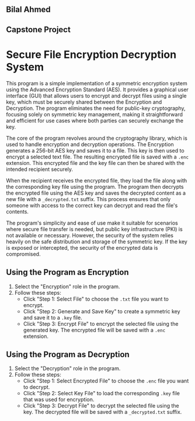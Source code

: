 ## Bilal Ahmed
## Capstone Project


# Secure File Encryption Decryption System

This program is a simple implementation of a symmetric encryption system using the Advanced Encryption Standard (AES). It provides a graphical user interface (GUI) that allows users to encrypt and decrypt files using a single key, which must be securely shared between the Encryption and Decryption. The program eliminates the need for public-key cryptography, focusing solely on symmetric key management, making it straightforward and efficient for use cases where both parties can securely exchange the key.

The core of the program revolves around the cryptography library, which is used to handle encryption and decryption operations. The Encryption generates a 256-bit AES key and saves it to a file. This key is then used to encrypt a selected text file. The resulting encrypted file is saved with a `.enc` extension. This encrypted file and the key file can then be shared with the intended recipient securely.

When the recipient receives the encrypted file, they load the file along with the corresponding key file using the program. The program then decrypts the encrypted file using the AES key and saves the decrypted content as a new file with a `_decrypted.txt` suffix. This process ensures that only someone with access to the correct key can decrypt and read the file's contents.

The program's simplicity and ease of use make it suitable for scenarios where secure file transfer is needed, but public key infrastructure (PKI) is not available or necessary. However, the security of the system relies heavily on the safe distribution and storage of the symmetric key. If the key is exposed or intercepted, the security of the encrypted data is compromised.

## Using the Program as Encryption

1. Select the "Encryption" role in the program.
2. Follow these steps:
   - Click "Step 1: Select File" to choose the `.txt` file you want to encrypt.
   - Click "Step 2: Generate and Save Key" to create a symmetric key and save it to a `.key` file.
   - Click "Step 3: Encrypt File" to encrypt the selected file using the generated key. The encrypted file will be saved with a `.enc` extension.

## Using the Program as Decryption

1. Select the "Decryption" role in the program.
2. Follow these steps:
   - Click "Step 1: Select Encrypted File" to choose the `.enc` file you want to decrypt.
   - Click "Step 2: Select Key File" to load the corresponding `.key` file that was used for encryption.
   - Click "Step 3: Decrypt File" to decrypt the selected file using the key. The decrypted file will be saved with a `_decrypted.txt` suffix.


